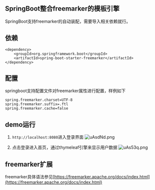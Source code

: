 ## SpringBoot整合freemarker的模板引擎
SpringBoot支持freemarker的自动装配，需要导入相关依赖就行。

## 依赖
``` 
<dependency>
	<groupId>org.springframework.boot</groupId>
	<artifactId>spring-boot-starter-freemarker</artifactId>
</dependency>
```

## 配置
springboot支持配置文件对freemarker属性进行配置，样例如下
```
spring.freemarker.charset=UTF-8
spring.freemarker.suffix=.ftl
spring.freemarker.cache=false
```

## demo运行
1. `http://localhost:8080`进入登录界面
![uAsdNd.png](https://s2.ax1x.com/2019/09/24/uAsdNd.png)

2.  点击登录进入首页，通过thymeleaf引擎来显示用户数据
![uAs53q.png](https://s2.ax1x.com/2019/09/24/uAs53q.png)

## freemarker扩展
freemarker具体语法参见[https://freemarker.apache.org/docs/index.html](https://freemarker.apache.org/docs/index.html)